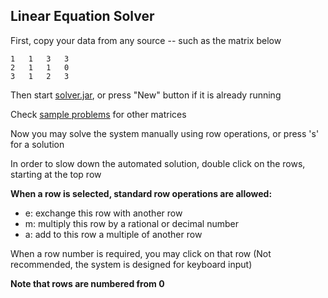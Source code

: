 ## Linear Equation Solver

First, copy your data from any source -- such as the matrix below
````
1	1	3	3
2	1	1	0
3	1	2	3
````
Then start [solver.jar](https://github.com/maeyler/PlainJava/blob/master/linear/solver.jar?raw=true), or press "New" button if it is already running

Check [sample problems](https://github.com/maeyler/PlainJava/blob/master/linear/sample%20problems.xls?raw=true) for other matrices

Now you may solve the system manually using row operations, or press 's' for a solution

In order to slow down the automated solution, double click on the rows, starting at the top row

**When a row is selected, standard row operations are allowed:**
* e: exchange this row with another row
* m: multiply this row by a rational or decimal number
* a: add to this row a multiple of another row

When a row number is required, you may click on that row
(Not recommended, the system is designed for keyboard input)

**Note that rows are numbered from 0**
